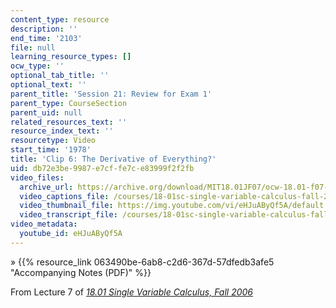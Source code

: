 ```yaml
---
content_type: resource
description: ''
end_time: '2103'
file: null
learning_resource_types: []
ocw_type: ''
optional_tab_title: ''
optional_text: ''
parent_title: 'Session 21: Review for Exam 1'
parent_type: CourseSection
parent_uid: null
related_resources_text: ''
resource_index_text: ''
resourcetype: Video
start_time: '1978'
title: 'Clip 6: The Derivative of Everything?'
uid: db72e3be-9987-e7cf-fe7c-e83999f2f2fb
video_files:
  archive_url: https://archive.org/download/MIT18.01JF07/ocw-18.01-f07-lec07_300k.mp4
  video_captions_file: /courses/18-01sc-single-variable-calculus-fall-2010/024743494c385750af15844eb516967c_eHJuAByQf5A.vtt
  video_thumbnail_file: https://img.youtube.com/vi/eHJuAByQf5A/default.jpg
  video_transcript_file: /courses/18-01sc-single-variable-calculus-fall-2010/9d9a54a910e0115ab45f249e13533be1_eHJuAByQf5A.pdf
video_metadata:
  youtube_id: eHJuAByQf5A
---
```


» {{% resource_link 063490be-6ab8-c2d6-367d-57dfedb3afe5 "Accompanying Notes (PDF)" %}}

From Lecture 7 of [_18.01 Single Variable Calculus, Fall 2006_](/courses/18-01-single-variable-calculus-fall-2006/video_galleries/video-lectures)

